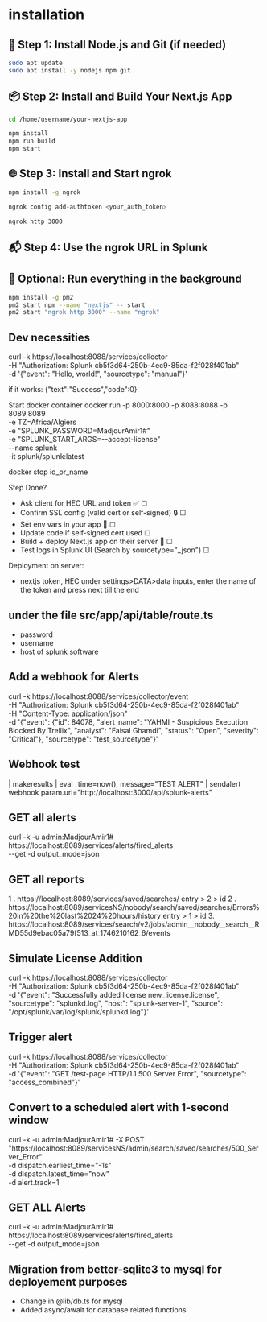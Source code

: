 # installation

## 🔧 Step 1: Install Node.js and Git (if needed)
```bash
sudo apt update
sudo apt install -y nodejs npm git
```

## 📦 Step 2: Install and Build Your Next.js App


```bash
cd /home/username/your-nextjs-app
```

```bash
npm install
npm run build
npm start
```

## 🌐 Step 3: Install and Start ngrok

```bash
npm install -g ngrok
```
```bash
ngrok config add-authtoken <your_auth_token>
```
```bash
ngrok http 3000
```

## 📬 Step 4: Use the ngrok URL in Splunk


## 🛑 Optional: Run everything in the background


```bash
npm install -g pm2
pm2 start npm --name "nextjs" -- start
pm2 start "ngrok http 3000" --name "ngrok"
```

## Dev necessities

curl -k https://localhost:8088/services/collector \
  -H "Authorization: Splunk cb5f3d64-250b-4ec9-85da-f2f028f401ab" \
  -d '{"event": "Hello, world!", "sourcetype": "manual"}'

if it works: {"text":"Success","code":0}


Start docker container
docker run -p 8000:8000 -p 8088:8088 -p 8089:8089 \
    -e TZ=Africa/Algiers \
    -e "SPLUNK_PASSWORD=MadjourAmir1#" \
    -e "SPLUNK_START_ARGS=--accept-license" \
    --name splunk \
    -it splunk/splunk:latest

docker stop id_or_name

Step							Done?

- Ask client for HEC URL and token ✅				☐
- Confirm SSL config (valid cert or self-signed) 🔒		☐
- Set env vars in your app 📁					☐
- Update code if self-signed cert used				☐
- Build + deploy Next.js app on their server 🚀		☐
- Test logs in Splunk UI (Search by sourcetype="_json")		☐


Deployment on server:

- nextjs token, HEC under settings>DATA>data inputs, enter the name of the token and press next till the end 

## under the file src/app/api/table/route.ts

- password
- username
- host of splunk software

## Add a webhook for Alerts

curl -k https://localhost:8088/services/collector/event \
  -H "Authorization: Splunk cb5f3d64-250b-4ec9-85da-f2f028f401ab" \
  -H "Content-Type: application/json" \
  -d '{"event": {"id": 84078, "alert_name": "YAHMI - Suspicious Execution Blocked By Trellix", "analyst": "Faisal Ghamdi", "status": "Open", "severity": "Critical"}, "sourcetype": "test_sourcetype"}'


## Webhook test

| makeresults 
| eval _time=now(), message="TEST ALERT" 
| sendalert webhook param.url="http://localhost:3000/api/splunk-alerts"


## GET all alerts

curl -k -u admin:MadjourAmir1# https://localhost:8089/services/alerts/fired_alerts \
--get -d output_mode=json


## GET all reports

1 . https://localhost:8089/services/saved/searches/
entry > 2 > id
2 . https://localhost:8089/servicesNS/nobody/search/saved/searches/Errors%20in%20the%20last%2024%20hours/history
entry > 1 > id
3. https://localhost:8089/services/search/v2/jobs/admin__nobody__search__RMD55d9ebac05a79f513_at_1746210162_6/events

## Simulate License Addition

curl -k https://localhost:8088/services/collector \
-H "Authorization: Splunk cb5f3d64-250b-4ec9-85da-f2f028f401ab" \
-d '{"event": "Successfully added license new_license.license",
  "sourcetype": "splunkd.log",
  "host": "splunk-server-1",
  "source": "/opt/splunk/var/log/splunk/splunkd.log"}'

## Trigger alert

curl -k https://localhost:8088/services/collector \
-H "Authorization: Splunk cb5f3d64-250b-4ec9-85da-f2f028f401ab" \
-d '{"event": "GET /test-page HTTP/1.1 500 Server Error", "sourcetype": "access_combined"}'

##  Convert to a scheduled alert with 1-second window

curl -k -u admin:MadjourAmir1# -X POST \
"https://localhost:8089/servicesNS/admin/search/saved/searches/500_Server_Error" \
-d dispatch.earliest_time="-1s" \
-d dispatch.latest_time="now" \
-d alert.track=1

## GET ALL Alerts

curl -k -u admin:MadjourAmir1# https://localhost:8089/services/alerts/fired_alerts \
--get -d output_mode=json

## Migration from better-sqlite3 to mysql for deployement purposes

- Change in @lib/db.ts for mysql
- Added async/await for database related functions

